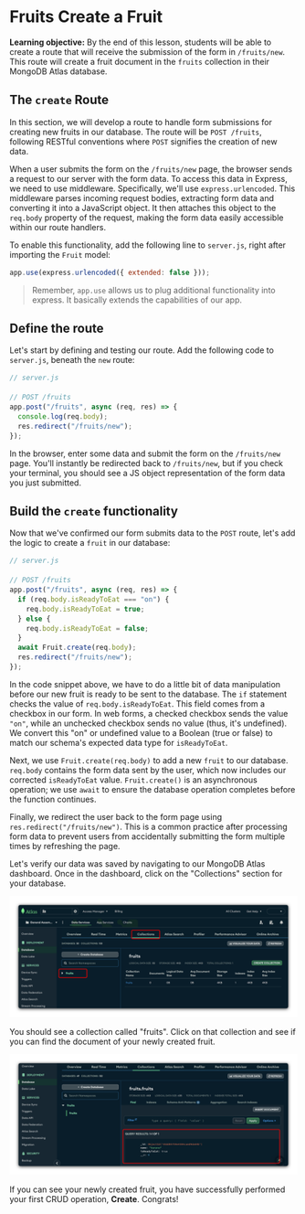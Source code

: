 <h1>
  <span class="headline">Fruits</span>
  <span class="subhead">Create a Fruit</span>
</h1>

**Learning objective:** By the end of this lesson, students will be able to create a route that will receive the submission of the form in `/fruits/new`. This route will create a fruit document in the `fruits` collection in their MongoDB Atlas database.

## The `create` Route

In this section, we will develop a route to handle form submissions for creating new fruits in our database. The route will be `POST /fruits`, following RESTful conventions where `POST` signifies the creation of new data.

When a user submits the form on the `/fruits/new` page, the browser sends a request to our server with the form data. To access this data in Express, we need to use middleware. Specifically, we'll use `express.urlencoded`. This middleware parses incoming request bodies, extracting form data and converting it into a JavaScript object. It then attaches this object to the `req.body` property of the request, making the form data easily accessible within our route handlers.

To enable this functionality, add the following line to `server.js`, right after importing the `Fruit` model:

```javascript
app.use(express.urlencoded({ extended: false }));
```

> Remember, `app.use` allows us to plug additional functionality into express. It basically extends the capabilities of our app.

## Define the route

Let's start by defining and testing our route. Add the following code to `server.js`, beneath the `new` route:

```javascript
// server.js

// POST /fruits
app.post("/fruits", async (req, res) => {
  console.log(req.body);
  res.redirect("/fruits/new");
});
```

In the browser, enter some data and submit the form on the `/fruits/new` page. You'll instantly be redirected back to `/fruits/new`, but if you check your terminal, you should see a JS object representation of the form data you just submitted.

## Build the `create` functionality

Now that we've confirmed our form submits data to the `POST` route, let's add the logic to create a `fruit` in our database:

```javascript
// server.js

// POST /fruits
app.post("/fruits", async (req, res) => {
  if (req.body.isReadyToEat === "on") {
    req.body.isReadyToEat = true;
  } else {
    req.body.isReadyToEat = false;
  }
  await Fruit.create(req.body);
  res.redirect("/fruits/new");
});
```

In the code snippet above, we have to do a little bit of data manipulation before our new fruit is ready to be sent to the database. The `if` statement checks the value of `req.body.isReadyToEat`. This field comes from a checkbox in our form. In web forms, a checked checkbox sends the value `"on"`, while an unchecked checkbox sends no value (thus, it's undefined). We convert this "on" or undefined value to a Boolean (true or false) to match our schema's expected data type for `isReadyToEat`.

Next, we use `Fruit.create(req.body)` to add a new `fruit` to our database. `req.body` contains the form data sent by the user, which now includes our corrected `isReadyToEat` value. `Fruit.create()` is an asynchronous operation; we use `await` to ensure the database operation completes before the function continues.

Finally, we redirect the user back to the form page using `res.redirect("/fruits/new")`. This is a common practice after processing form data to prevent users from accidentally submitting the form multiple times by refreshing the page.

Let's verify our data was saved by navigating to our MongoDB Atlas dashboard. Once in the dashboard, click on the "Collections" section for your database.

![MongoDB Atlas collections](./assets/collections.png)

You should see a collection called "fruits". Click on that collection and see if you can find the document of your newly created fruit.

![MongoDB Atlas query results](./assets/banana.png)

If you can see your newly created fruit, you have successfully performed your first CRUD operation, **Create**. Congrats!
